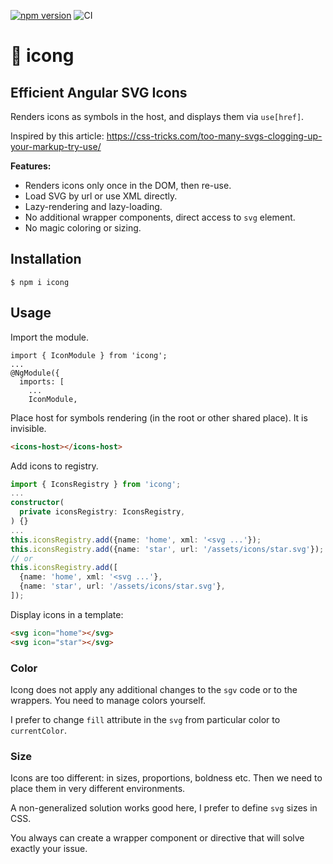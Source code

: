 [![npm version](https://badge.fury.io/js/icong.svg)](https://www.npmjs.com/package/icong)
![CI](https://github.com/navix/icong/actions/workflows/ci.yml/badge.svg)

# 🦍 icong

## Efficient Angular SVG Icons

Renders icons as symbols in the host, and displays them via `use[href]`.

Inspired by this article: https://css-tricks.com/too-many-svgs-clogging-up-your-markup-try-use/

**Features:**

* Renders icons only once in the DOM, then re-use.
* Load SVG by url or use XML directly.
* Lazy-rendering and lazy-loading.
* No additional wrapper components, direct access to `svg` element.
* No magic coloring or sizing.


## Installation

```
$ npm i icong
```


## Usage

Import the module.

```
import { IconModule } from 'icong';
...
@NgModule({
  imports: [
    ...
    IconModule,
```

Place host for symbols rendering (in the root or other shared place). It is invisible.

```html
<icons-host></icons-host>
```

Add icons to registry.

```typescript
import { IconsRegistry } from 'icong';
...
constructor(
  private iconsRegistry: IconsRegistry,
) {}
...
this.iconsRegistry.add({name: 'home', xml: '<svg ...'});
this.iconsRegistry.add({name: 'star', url: '/assets/icons/star.svg'});
// or
this.iconsRegistry.add([
  {name: 'home', xml: '<svg ...'},
  {name: 'star', url: '/assets/icons/star.svg'},
]);
```

Display icons in a template:

```html
<svg icon="home"></svg>
<svg icon="star"></svg>
```

### Color

Icong does not apply any additional changes to the `sgv` code or to the wrappers. You need to manage colors yourself.

I prefer to change `fill` attribute in the `svg` from particular color to `currentColor`. 

### Size

Icons are too different: in sizes, proportions, boldness etc. Then we need to place them in very different environments.

A non-generalized solution works good here, I prefer to define `svg` sizes in CSS.

You always can create a wrapper component or directive that will solve exactly your issue.
